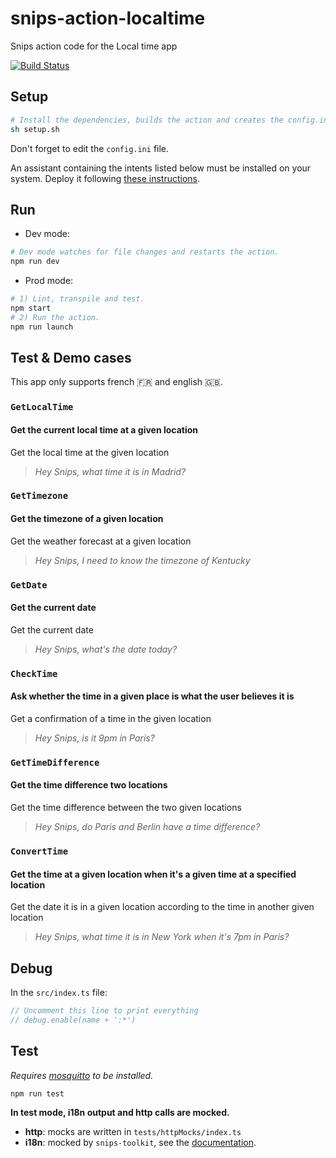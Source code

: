 # snips-action-localtime

Snips action code for the Local time app

[![Build Status](https://travis-ci.org/snipsco/snips-action-localtime.svg?branch=master)](https://travis-ci.org/snipsco/snips-action-localtime)

## Setup

```sh
# Install the dependencies, builds the action and creates the config.ini file.
sh setup.sh
```

Don't forget to edit the `config.ini` file.

An assistant containing the intents listed below must be installed on your system. Deploy it following [these instructions](https://docs.snips.ai/articles/console/actions/deploy-your-assistant).

## Run

- Dev mode:

```sh
# Dev mode watches for file changes and restarts the action.
npm run dev
```

- Prod mode:

```sh
# 1) Lint, transpile and test.
npm start
# 2) Run the action.
npm run launch
```

## Test & Demo cases

This app only supports french 🇫🇷 and english 🇬🇧.

### `GetLocalTime`

#### Get the current local time at a given location

Get the local time at the given location
> *Hey Snips, what time it is in Madrid?*

### `GetTimezone`

#### Get the timezone of a given location

Get the weather forecast at a given location
> *Hey Snips, I need to know the timezone of Kentucky*

### `GetDate`

#### Get the current date

Get the current date
> *Hey Snips, what's the date today?*

### `CheckTime`

#### Ask whether the time in a given place is what the user believes it is

Get a confirmation of a time in the given location
> *Hey Snips, is it 9pm in Paris?*

### `GetTimeDifference`

#### Get the time difference two locations

Get the time difference between the two given locations
> *Hey Snips, do Paris and Berlin have a time difference?*

### `ConvertTime`

#### Get the time at a given location when it's a given time at a specified location

Get the date it is in a given location according to the time in another given location
> *Hey Snips, what time it is in New York when it's 7pm in Paris?*

## Debug

In the `src/index.ts` file:

```js
// Uncomment this line to print everything
// debug.enable(name + ':*')
```

## Test

*Requires [mosquitto](https://mosquitto.org/download/) to be installed.*

```sh
npm run test
```

**In test mode, i18n output and http calls are mocked.**

- **http**: mocks are written in `tests/httpMocks/index.ts`
- **i18n**: mocked by `snips-toolkit`, see the [documentation](https://github.com/snipsco/snips-javascript-toolkit#i18n).
